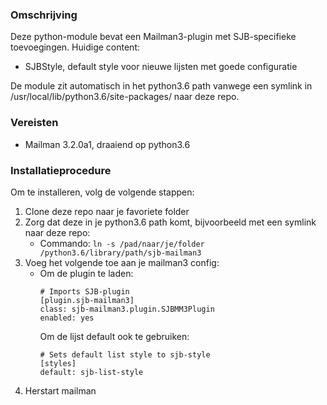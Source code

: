 ### Omschrijving

Deze python-module bevat een Mailman3-plugin met SJB-specifieke toevoegingen.
Huidige content:

* SJBStyle, default style voor nieuwe lijsten met goede configuratie

De module zit automatisch in het python3.6 path vanwege een symlink in /usr/local/lib/python3.6/site-packages/ naar deze repo.

### Vereisten

* Mailman 3.2.0a1, draaiend op python3.6

### Installatieprocedure
Om te installeren, volg de volgende stappen:

1. Clone deze repo naar je favoriete folder
2. Zorg dat deze in je python3.6 path komt, bijvoorbeeld met een symlink naar deze repo:
   * Commando: `ln -s /pad/naar/je/folder /python3.6/library/path/sjb-mailman3`
3. Voeg het volgende toe aan je mailman3 config:
   * Om de plugin te laden: 
      ```
      # Imports SJB-plugin
      [plugin.sjb-mailman3]
      class: sjb-mailman3.plugin.SJBMM3Plugin
      enabled: yes
      ```
      Om de lijst default ook te gebruiken:
      ```
      # Sets default list style to sjb-style
      [styles]
      default: sjb-list-style
      ```
4. Herstart mailman

